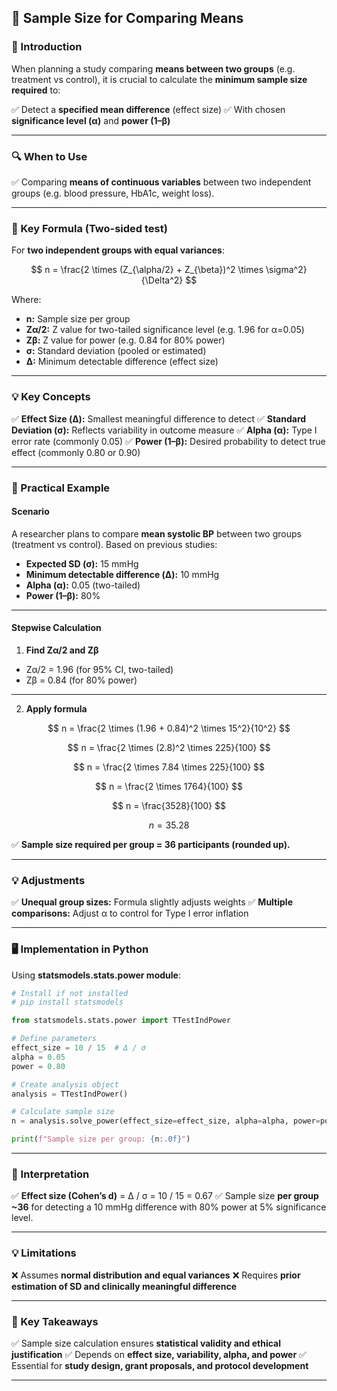 ## **🧬 Sample Size for Comparing Means**

### **📖 Introduction**

When planning a study comparing **means between two groups** (e.g. treatment vs control), it is crucial to calculate the **minimum sample size required** to:

✅ Detect a **specified mean difference** (effect size)
✅ With chosen **significance level (α)** and **power (1–β)**

---

### **🔍 When to Use**

✅ Comparing **means of continuous variables** between two independent groups (e.g. blood pressure, HbA1c, weight loss).

---

### **📝 Key Formula (Two-sided test)**

For **two independent groups with equal variances**:

$$
n = \frac{2 \times (Z_{\alpha/2} + Z_{\beta})^2 \times \sigma^2}{\Delta^2}
$$

Where:

* **n:** Sample size per group
* **Zα/2:** Z value for two-tailed significance level (e.g. 1.96 for α=0.05)
* **Zβ:** Z value for power (e.g. 0.84 for 80% power)
* **σ:** Standard deviation (pooled or estimated)
* **Δ:** Minimum detectable difference (effect size)

---

### **💡 Key Concepts**

✅ **Effect Size (Δ):** Smallest meaningful difference to detect
✅ **Standard Deviation (σ):** Reflects variability in outcome measure
✅ **Alpha (α):** Type I error rate (commonly 0.05)
✅ **Power (1–β):** Desired probability to detect true effect (commonly 0.80 or 0.90)

---

### **🔬 Practical Example**

#### **Scenario**

A researcher plans to compare **mean systolic BP** between two groups (treatment vs control). Based on previous studies:

* **Expected SD (σ):** 15 mmHg
* **Minimum detectable difference (Δ):** 10 mmHg
* **Alpha (α):** 0.05 (two-tailed)
* **Power (1–β):** 80%

---

#### **Stepwise Calculation**

1. **Find Zα/2 and Zβ**

* Zα/2 = 1.96 (for 95% CI, two-tailed)
* Zβ = 0.84 (for 80% power)

---

2. **Apply formula**

$$
n = \frac{2 \times (1.96 + 0.84)^2 \times 15^2}{10^2}
$$

$$
n = \frac{2 \times (2.8)^2 \times 225}{100}
$$

$$
n = \frac{2 \times 7.84 \times 225}{100}
$$

$$
n = \frac{2 \times 1764}{100}
$$

$$
n = \frac{3528}{100}
$$

$$
n = 35.28
$$

✅ **Sample size required per group = 36 participants (rounded up).**

---

### **💡 Adjustments**

✅ **Unequal group sizes:** Formula slightly adjusts weights
✅ **Multiple comparisons:** Adjust α to control for Type I error inflation

---

### **🖥️ Implementation in Python**

Using **statsmodels.stats.power module**:

```python
# Install if not installed
# pip install statsmodels

from statsmodels.stats.power import TTestIndPower

# Define parameters
effect_size = 10 / 15  # Δ / σ
alpha = 0.05
power = 0.80

# Create analysis object
analysis = TTestIndPower()

# Calculate sample size
n = analysis.solve_power(effect_size=effect_size, alpha=alpha, power=power, alternative='two-sided')

print(f"Sample size per group: {n:.0f}")
```

---

### **🔑 Interpretation**

✅ **Effect size (Cohen’s d)** = Δ / σ = 10 / 15 = 0.67
✅ Sample size **per group \~36** for detecting a 10 mmHg difference with 80% power at 5% significance level.

---

### **💡 Limitations**

❌ Assumes **normal distribution and equal variances**
❌ Requires **prior estimation of SD and clinically meaningful difference**

---

### **🎯 Key Takeaways**

✅ Sample size calculation ensures **statistical validity and ethical justification**
✅ Depends on **effect size, variability, alpha, and power**
✅ Essential for **study design, grant proposals, and protocol development**

---


